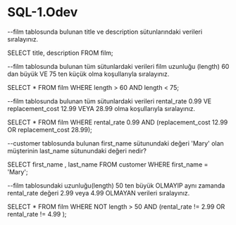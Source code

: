 # SQL-1.Odev
--film tablosunda bulunan title ve description sütunlarındaki verileri sıralayınız.

SELECT title, description
FROM film;

--film tablosunda bulunan tüm sütunlardaki verileri film uzunluğu (length) 60 dan büyük VE 75 ten küçük olma koşullarıyla sıralayınız.

SELECT *
FROM film
WHERE length > 60 AND length < 75;

--film tablosunda bulunan tüm sütunlardaki verileri rental_rate 0.99 VE replacement_cost 12.99 VEYA 28.99 olma koşullarıyla sıralayınız.

SELECT *
FROM film
WHERE rental_rate 0.99 AND (replacement_cost 12.99 OR replacement_cost 28.99);

--customer tablosunda bulunan first_name sütunundaki değeri 'Mary' olan müşterinin last_name sütunundaki değeri nedir?

SELECT first_name , last_name
FROM customer
WHERE first_name = 'Mary';

--film tablosundaki uzunluğu(length) 50 ten büyük OLMAYIP aynı zamanda rental_rate değeri 2.99 veya 4.99 OLMAYAN verileri sıralayınız.

SELECT *
FROM film
WHERE NOT length > 50 AND (rental_rate != 2.99 OR rental_rate != 4.99 );
